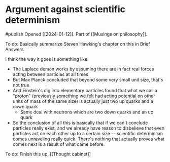 # Argument against scientific determinism
#publish 
Opened [[2024-01-12]]. Part of [[Musings on philosophy]].

To do: Basically summarize Steven Hawking's chapter on this in Brief Answers.

I think the way it goes is something like:
- The Laplace demon works by assuming there are in fact real forces acting between particles at all times
- But Max Planck concluded that beyond some very small unit size, that's not true
- And Einstein's dig into elementary particles found that what we call a "proton" (previously something we felt had acting potential on other units of mass of the same size) is actually just two up quarks and a down quark
    - Same deal with neutrons which are two down quarks and an up quark
- So the conclusion of all this is basically that if we can't conclude particles really exist, and we already have reason to disbelieve that even particles act on each other up to a certain size -- scientific determinism comes unraveling really quick. There's nothing that actually proves what comes next is a result of what came before.

To do: Finish this up. [[Thought cabinet]]
